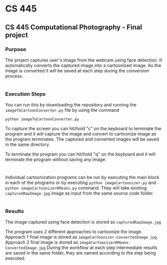 # CS 445
## CS 445 Computational Photography - Final project

### Purpose
The project captures user's image from the webcam using face detection.
It automatically converts the captured image into a cartoonized image.
As the image is converted it will be saved at each step during the conversion process.
#
### Execution Steps
You can run this by downloading the repository and running the `imageToCartoonConverter.py` file by using the command

`python imageToCartoonConverter.py
`

To capture the screen you can hit/hold "c" on the keyboard to terminate the program and it will capture
the image and convert to cartoonize image as the program terminates.
The captured and converted images will be saved in the same directory.

To terminate the program you can hit/hold "q" on the keyboard and it will terminate the program without
saving any image.

#
Individual cartoonization programs can be run by executing the main block in each of the 
programs or by executing `python imageCartoonizer.py` and `python imageCartoonizerKMeans.py` command.
They will take existing `capturedRawImage.jpg` image as input from the same source code folder.

#
### Results
The image captured using face detection is stored as `capturedRawImage.jpg`

The program uses 2 different approaches to cartoonize the image. Approach 1 final image is 
stored as `imageCartoonizer-ConvertedImage.jpg`.  Approach 2 final image is stored as 
`imageCartoonizerKMeans-ConvertedImage.jpg`
During the workflow at each step intermediate results are saved in the same folder, they are named according
to the step being executed.
